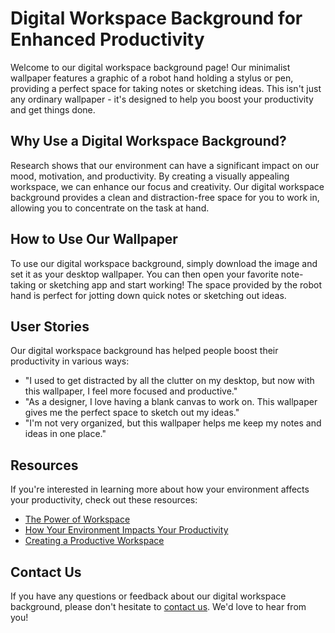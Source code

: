 <!--font:Montserrat-->

# Digital Workspace Background for Enhanced Productivity

Welcome to our digital workspace background page! Our minimalist wallpaper features a graphic of a robot hand holding a stylus or pen, providing a perfect space for taking notes or sketching ideas. This isn't just any ordinary wallpaper - it's designed to help you boost your productivity and get things done.

## Why Use a Digital Workspace Background?

Research shows that our environment can have a significant impact on our mood, motivation, and productivity. By creating a visually appealing workspace, we can enhance our focus and creativity. Our digital workspace background provides a clean and distraction-free space for you to work in, allowing you to concentrate on the task at hand.

## How to Use Our Wallpaper

To use our digital workspace background, simply download the image and set it as your desktop wallpaper. You can then open your favorite note-taking or sketching app and start working! The space provided by the robot hand is perfect for jotting down quick notes or sketching out ideas.

## User Stories

Our digital workspace background has helped people boost their productivity in various ways:

- "I used to get distracted by all the clutter on my desktop, but now with this wallpaper, I feel more focused and productive."
- "As a designer, I love having a blank canvas to work on. This wallpaper gives me the perfect space to sketch out my ideas."
- "I'm not very organized, but this wallpaper helps me keep my notes and ideas in one place."

## Resources

If you're interested in learning more about how your environment affects your productivity, check out these resources:

- [The Power of Workspace](#)
- [How Your Environment Impacts Your Productivity](#)
- [Creating a Productive Workspace](#)

## Contact Us

If you have any questions or feedback about our digital workspace background, please don't hesitate to [contact us](#). We'd love to hear from you!

<!--

Write me content for website with wallpaper which alt text is:

"A wallpaper featuring a minimalist graphic of a robot hand holding a stylus or pen, with a space for taking notes or sketching ideas."

The name/title of the page should not be 1:1 copy of the alt text but rather a real content of the website which is using this wallpaper.

- Use markdown format 
- Start with heading
- Heading should be short and concise
- The content should look like a real website 
- The website should not be about the wallpaper, wallpaper is just a related background
- Heading should be contain work "wallpaper" or "background"
- Include real sections like references, contact, user stories, etc. use things relevant to the page purpose.
- Feel free to use structure like headings, bullets, numbering, blockquotes, paragraphs, horizontal lines, etc.
- You can use formatting like bold or _italic_
- You can include UTF-8 emojis
- Links should be only #hash anchors (and you can refer to the document itself)
- Do not include images


---


# Digital Workspace Background: Boost Your Productivity

Welcome to our digital workspace background page! Our minimalist graphic of a robot hand holding a stylus or pen is the perfect backdrop for taking notes or sketching ideas. But this isn't just any ordinary wallpaper - it's designed to help you boost your productivity and get things done.

## Why Use a Digital Workspace Background?

Research shows that our environment can have a significant impact on our mood, motivation, and productivity. By creating a visually appealing workspace, we can enhance our focus and creativity. Our digital workspace background provides a clean and distraction-free space for you to work in, allowing you to concentrate on the task at hand.

## How to Use Our Wallpaper

To use our digital workspace background, simply download the image and set it as your desktop wallpaper. You can then open your favorite note-taking or sketching app and start working! The space provided by the robot hand is perfect for jotting down quick notes or sketching out ideas.

## User Stories

Here are some examples of how our digital workspace background has helped people boost their productivity:

- "I used to get distracted by all the clutter on my desktop, but now with this wallpaper, I feel more focused and productive."
- "As a designer, I love having a blank canvas to work on. This wallpaper gives me the perfect space to sketch out my ideas."
- "I'm not very organized, but this wallpaper helps me keep my notes and ideas in one place."

## References

If you're interested in learning more about how your environment affects your productivity, check out these resources:

- [The Power of Workspace](#)
- [How Your Environment Impacts Your Productivity](#)
- [Creating a Productive Workspace](#)

## Contact Us

If you have any questions or feedback about our digital workspace background, please don't hesitate to [contact us](#). We'd love to hear from you!


---


Heading is too long, rewrite whole content.


---


# Boost Your Productivity with a Digital Workspace Background

Welcome to our digital workspace background page! Our minimalist graphic of a robot hand holding a stylus or pen is the perfect backdrop for taking notes or sketching ideas. But this isn't just any ordinary wallpaper - it's designed to help you boost your productivity and get things done.

## Why Use a Digital Workspace Background?

Research shows that our environment can have a significant impact on our mood, motivation, and productivity. By creating a visually appealing workspace, we can enhance our focus and creativity. Our digital workspace background provides a clean and distraction-free space for you to work in, allowing you to concentrate on the task at hand.

## How to Use Our Wallpaper

To use our digital workspace background, simply download the image and set it as your desktop wallpaper. You can then open your favorite note-taking or sketching app and start working! The space provided by the robot hand is perfect for jotting down quick notes or sketching out ideas.

## User Stories

Our digital workspace background has helped people boost their productivity in various ways:

- "I used to get distracted by all the clutter on my desktop, but now with this wallpaper, I feel more focused and productive."
- "As a designer, I love having a blank canvas to work on. This wallpaper gives me the perfect space to sketch out my ideas."
- "I'm not very organized, but this wallpaper helps me keep my notes and ideas in one place."

## Resources

If you're interested in learning more about how your environment affects your productivity, check out these resources:

- [The Power of Workspace](#)
- [How Your Environment Impacts Your Productivity](#)
- [Creating a Productive Workspace](#)

## Contact Us

If you have any questions or feedback about our digital workspace background, please don't hesitate to [contact us](#). We'd love to hear from you!


---


Heading is too long, rewrite whole content.


---


# Productivity-Boosting Digital Workspace Background

Welcome to our digital workspace background page! Our minimalist graphic of a robot hand holding a stylus or pen provides the perfect backdrop for taking notes or sketching ideas. But this isn't just any ordinary wallpaper - it's designed to help you boost your productivity and get things done.

## Why Use a Digital Workspace Background?

Research shows that our environment can have a significant impact on our mood, motivation, and productivity. By creating a visually appealing workspace, we can enhance our focus and creativity. Our digital workspace background provides a clean and distraction-free space for you to work in, allowing you to concentrate on the task at hand.

## How to Use Our Wallpaper

To use our digital workspace background, simply download the image and set it as your desktop wallpaper. You can then open your favorite note-taking or sketching app and start working! The space provided by the robot hand is perfect for jotting down quick notes or sketching out ideas.

## User Stories

Our digital workspace background has helped people boost their productivity in various ways:

- "I used to get distracted by all the clutter on my desktop, but now with this wallpaper, I feel more focused and productive."
- "As a designer, I love having a blank canvas to work on. This wallpaper gives me the perfect space to sketch out my ideas."
- "I'm not very organized, but this wallpaper helps me keep my notes and ideas in one place."

## Resources

If you're interested in learning more about how your environment affects your productivity, check out these resources:

- [The Power of Workspace](#)
- [How Your Environment Impacts Your Productivity](#)
- [Creating a Productive Workspace](#)

## Contact Us

If you have any questions or feedback about our digital workspace background, please don't hesitate to [contact us](#). We'd love to hear from you!


---


Heading is too long, rewrite whole content.


---


# Digital Workspace Background for Enhanced Productivity

Welcome to our digital workspace background page! Our minimalist wallpaper features a graphic of a robot hand holding a stylus or pen, providing a perfect space for taking notes or sketching ideas. This isn't just any ordinary wallpaper - it's designed to help you boost your productivity and get things done.

## Why Use a Digital Workspace Background?

Research shows that our environment can have a significant impact on our mood, motivation, and productivity. By creating a visually appealing workspace, we can enhance our focus and creativity. Our digital workspace background provides a clean and distraction-free space for you to work in, allowing you to concentrate on the task at hand.

## How to Use Our Wallpaper

To use our digital workspace background, simply download the image and set it as your desktop wallpaper. You can then open your favorite note-taking or sketching app and start working! The space provided by the robot hand is perfect for jotting down quick notes or sketching out ideas.

## User Stories

Our digital workspace background has helped people boost their productivity in various ways:

- "I used to get distracted by all the clutter on my desktop, but now with this wallpaper, I feel more focused and productive."
- "As a designer, I love having a blank canvas to work on. This wallpaper gives me the perfect space to sketch out my ideas."
- "I'm not very organized, but this wallpaper helps me keep my notes and ideas in one place."

## Resources

If you're interested in learning more about how your environment affects your productivity, check out these resources:

- [The Power of Workspace](#)
- [How Your Environment Impacts Your Productivity](#)
- [Creating a Productive Workspace](#)

## Contact Us

If you have any questions or feedback about our digital workspace background, please don't hesitate to [contact us](#). We'd love to hear from you!


---


Write me a Google font which is best fitting for the website.

Pick from the list:
- Inter
- Montserrat
- Orbitron
- Poppins
- Exo 2
- Futura
- Open Sans
- IBM Plex Sans
- Lobster
- Roboto
- Dancing Script
- Playfair Display
- Barlow Condensed
- Alegreya
- Raleway
- Great Vibes
- Lato


Write just the font name nothing else.


---


I recommend using "Montserrat" for your website.

-->
